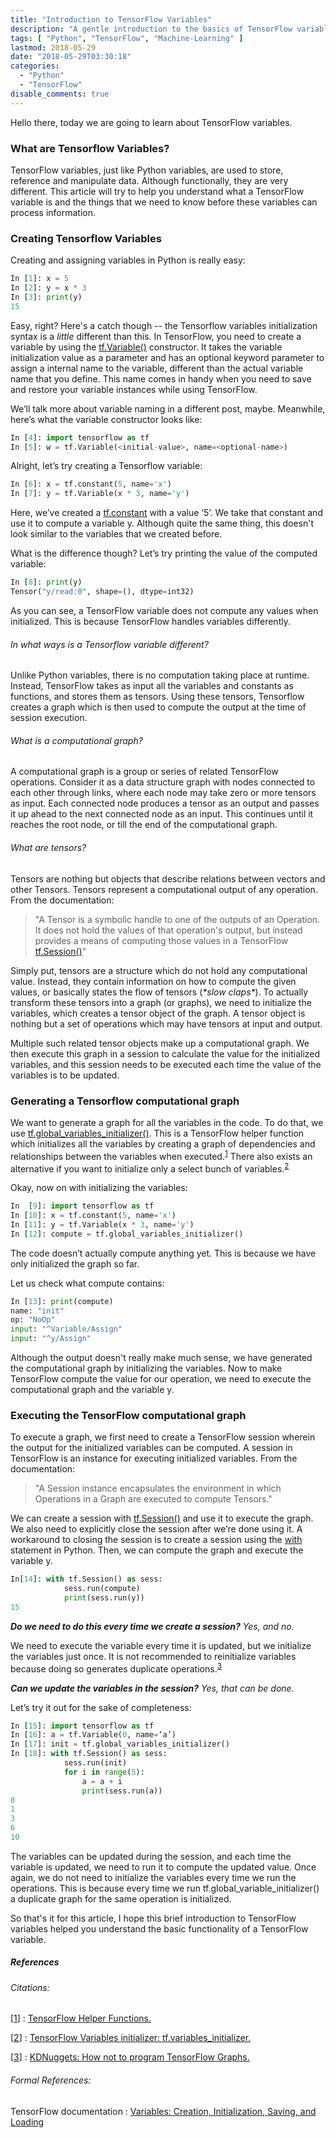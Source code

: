 ```yaml
---
title: "Introduction to TensorFlow Variables"
description: "A gentle introduction to the basics of TensorFlow variables."
tags: [ "Python", "TensorFlow", "Machine-Learning" ]
lastmod: 2018-05-29
date: "2018-05-29T03:30:18"
categories:
  - "Python"
  - "TensorFlow"
disable_comments: true
---
```


Hello there, today we are going to learn about TensorFlow variables.

### What are Tensorflow Variables?
TensorFlow variables, just like Python variables, are used to store, reference and manipulate data. Although functionally, they are very different. This article will try to help you understand what a TensorFlow variable is and the things that we need to know before these variables can process information.


### Creating Tensorflow Variables
Creating and assigning variables in Python is really easy:

```py
In [1]: x = 5
In [2]: y = x * 3
In [3]: print(y)
15
```

Easy, right? Here's a catch though -- the Tensorflow variables initialization syntax is a _little_ different than this. In TensorFlow, you need to create a variable by using the [tf.Variable()][1] constructor. It takes the variable initialization value as a parameter and has an optional keyword parameter to assign a internal name to the variable, different than the actual variable name that you define. This name comes in handy when you need to save and restore your variable instances while using TensorFlow.

We’ll talk more about variable naming in a different post, maybe. Meanwhile, here’s what the variable constructor looks like:

```py
In [4]: import tensorflow as tf
In [5]: w = tf.Variable(<initial-value>, name=<optional-name>)
```

Alright, let’s try creating a Tensorflow variable:

```py
In [6]: x = tf.constant(5, name='x')
In [7]: y = tf.Variable(x * 3, name='y')
```

Here, we’ve created a [tf.constant][2] with a value ‘5’. We take that constant and use it to compute a variable y. Although quite the same thing, this doesn't look similar to the variables that we created before.

What is the difference though? Let’s try printing the value of the computed variable:

```python
In [8]: print(y)
Tensor("y/read:0", shape=(), dtype=int32)
```

As you can see, a TensorFlow variable does not compute any values when initialized. This is because TensorFlow handles variables differently.

###### In what ways is a Tensorflow variable different?

Unlike Python variables, there is no computation taking place at runtime. Instead, TensorFlow takes as input all the variables and constants as functions, and stores them as tensors. Using these tensors, Tensorflow creates a graph which is then used to compute the output at the time of session execution.

###### What is a computational graph?
A computational graph is a group or series of related TensorFlow operations. Consider it as a data structure graph with nodes connected to each other through links, where each node may take zero or more tensors as input. Each connected node produces a tensor as an output and passes it up ahead to the next connected node as an input. This continues until it reaches the root node, or till the end of the computational graph.

###### What are tensors?
Tensors are nothing but objects that describe relations between vectors and other Tensors. Tensors represent a computational output of any operation. From the documentation:

>"A Tensor is a symbolic handle to one of the outputs of an Operation. It does not hold the values of that operation's output, but instead provides a means of computing those values in a TensorFlow [tf.Session()][3]"

Simply put, tensors are a structure which do not hold any computational value. Instead, they contain information on how to compute the given values, or basically states the flow of tensors (_\*slow claps\*_). To actually transform these tensors into a graph (or graphs), we need to initialize the variables, which creates a tensor object of the graph. A tensor object is nothing but a set of operations which may have tensors at input and output.

Multiple such related tensor objects make up a computational graph. We then execute this graph in a session to calculate the value for the initialized variables, and this session needs to be executed each time the value of the variables is to be updated.

### Generating a Tensorflow computational graph

We want to generate a graph for all the variables in the code. To do that, we use [tf.global_variables_initializer()][4]. This is a TensorFlow helper function which initializes all the variables by creating a graph of dependencies and relationships between the variables when executed.<sup>[1](#references)</sup> There also exists an alternative if you want to initialize only a select bunch of variables.<sup>[2](#references)</sup>

Okay, now on with initializing the variables:

```py
In  [9]: import tensorflow as tf
In [10]: x = tf.constant(5, name='x')
In [11]: y = tf.Variable(x * 3, name='y')
In [12]: compute = tf.global_variables_initializer()
```

The code doesn’t actually compute anything yet. This is because we have only initialized the graph so far.

Let us check what compute contains:

```py
In [13]: print(compute)
name: "init"
op: "NoOp"
input: "^Variable/Assign"
input: "^y/Assign"
```

Although the output doesn't really make much sense, we have generated the computational graph by initializing the variables. Now to make TensorFlow compute the value for our operation, we need to execute the computational graph and the variable y.

### Executing the TensorFlow computational graph

To execute a graph, we first need to create a TensorFlow session wherein the output for the initialized variables can be computed. A session in TensorFlow is an instance for executing initialized variables. From the documentation:

>"A Session instance encapsulates the environment in which Operations in a Graph are executed to compute Tensors."

We can create a session with [tf.Session()][3] and use it to execute the graph. We also need to explicitly close the session after we’re done using it. A workaround to closing the session is to create a session using the [with](https://docs.python.org/3/reference/compound_stmts.html#with) statement in Python. Then, we can compute the graph and execute the variable y. 


```py
In[14]: with tf.Session() as sess:
            sess.run(compute)
            print(sess.run(y))
15
```

_**Do we need to do this every time we create a session?** Yes, and no._

We need to execute the variable every time it is updated, but we initialize the variables just once. It is not recommended to reinitialize variables because doing so generates duplicate operations.<sup>[3](#references)</sup>

**_Can we update the variables in the session?_** _Yes, that can be done._

Let’s try it out for the sake of completeness:

```py
In [15]: import tensorflow as tf
In [16]: a = tf.Variable(0, name=‘a’)
In [17]: init = tf.global_variables_initializer()
In [18]: with tf.Session() as sess:
            sess.run(init)
            for i in range(5):
                a = a + i
                print(sess.run(a))
0
1
3
6
10
```

The variables can be updated during the session, and each time the variable is updated, we need to run it to compute the updated value. Once again, we do not need to initialize the variables every time we run the operations. This is because every time we run tf.global_variable_initializer() a duplicate graph for the same operation is initialized.


So that's it for this article, I hope this brief introduction to TensorFlow variables helped you understand the basic functionality of a TensorFlow variable.

##### References

###### Citations:

[[1]] : [TensorFlow Helper Functions.](https://www.tensorflow.org/versions/r0.12/api_docs/python/state_ops/variable_helper_functions)

[[2]] : [TensorFlow Variables initializer: tf.variables_initializer.](https://www.tensorflow.org/versions/master/api_docs/python/tf/variables_initializer)

[[3]] : [KDNuggets: How not to program TensorFlow Graphs.](http://www.kdnuggets.com/2017/05/how-not-program-tensorflow-graph.html)


###### Formal References:

TensorFlow documentation : [Variables: Creation, Initialization, Saving, and Loading](https://www.tensorflow.org/programmers_guide/variables)

[//]: # (URL's referenced in the page)
[1]: https://www.tensorflow.org/api_docs/python/tf/Variable "TensorFlow variable"
[2]: https://www.tensorflow.org/api_docs/python/tf/constant "TensorFlow constant"
[3]: https://www.tensorflow.org/api_docs/python/tf/Session "Tensorflow Session"
[4]: https://www.tensorflow.org/versions/master/api_docs/python/tf/global_variables_initializer "Tensorflow Global Variables Initializer"


